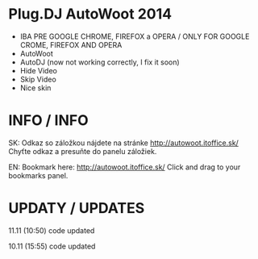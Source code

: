 Plug.DJ AutoWoot 2014
=====================

* IBA PRE GOOGLE CHROME, FIREFOX a OPERA / ONLY FOR GOOGLE CROME, FIREFOX AND OPERA
* AutoWoot
* AutoDJ (now not working correctly, I fix it soon)
* Hide Video
* Skip Video
* Nice skin

INFO / INFO
=====================

SK:
Odkaz so záložkou nájdete na stránke http://autowoot.itoffice.sk/
Chyťte odkaz a presuňte do panelu záložiek. 


EN:
Bookmark here: http://autowoot.itoffice.sk/
Click and drag to your bookmarks panel.



UPDATY / UPDATES
=====================
11.11 (10:50) code updated

10.11 (15:55) code updated
